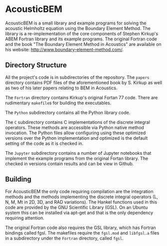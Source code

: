 # AcousticBEM
AcousticBEM is a small library and example programs for solving the acoustic Helmholtz equation using the Boundary Element Method. The library is a re-implementation of the core components of Stephen Kirkup's ABEM Fortran library and its example programs. The original Fortran code and the book "The Boundary Element Method in Acoustics" are available on his website: <http://www.boundary-element-method.com/>.

## Directory Structure
All the project's code is in subdirectories of the repository. The `papers` directory contains PDF files of the aforementioned book by S. Kirkup as well as two of his later papers relating to BEM in Acoustics.

The `Fortran` directory contains Kirkup's original Fortan 77 code. There are rudimentary `makefile`s for building the executables.

The `Python` subdirectory contains all the Python library code.

The `C` subdirectory contains C implementations of the discrete integral operators. These methods are accessible via Python native method invocation. The Python files allow configuring using these optimized versions over the Python implementation and optimized is the default setting of the code as it is checked in.

The `Jupyter` subdirectory contains a number of Jupyter notebooks that implement the example programs from the original Fortan library. The checked in versions contain results and can be view in Github.

## Building

For AcousticBEM the only code requiring compilation are the integration methods and the methods implementing the discrete integral operators (L, N, M, Mt in 2D, 3D, and RAD variations). The Hankel functions used in this code are provided by the GNU Scientific Library (GSL). On an Ubuntu system this can be installed via apt-get and that is the only dependency requiring attention. 

The original Fortran code also requires the GSL library, which has Fortran bindings called fgsl. The makefiles require the `fgsl.mod` and `libfgsl.a` files in a subdirectory under the `Fortran` directory, called `fgsl`.
